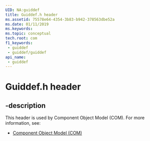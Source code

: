 ```yaml
---
UID: NA:guiddef
title: Guiddef.h header
ms.assetid: 75578e64-4354-3b83-b942-378563dbe52a
ms.date: 01/11/2019
ms.keywords: 
ms.topic: conceptual
tech.root: com
f1_keywords:
 - guiddef
 - guiddef/guiddef
api_name:
 - guiddef
---
```


# Guiddef.h header


## -description

This header is used by Component Object Model (COM). For more information, see:

- [Component Object Model (COM)](../_com/index.md)

